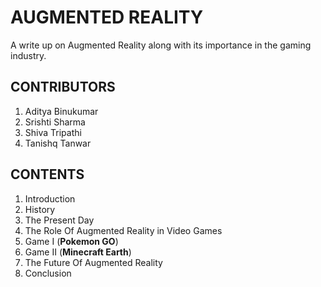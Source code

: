 # **AUGMENTED REALITY**
A write up on Augmented Reality along with its importance in the gaming industry.
## **CONTRIBUTORS**
1. Aditya Binukumar
2. Srishti Sharma
3. Shiva Tripathi
4. Tanishq Tanwar
## **CONTENTS**
1. Introduction
2. History
3. The Present Day
4. The Role Of Augmented Reality in Video Games
5. Game I (**Pokemon  GO**)
6. Game II (**Minecraft Earth**)
7. The Future Of Augmented Reality
8. Conclusion
